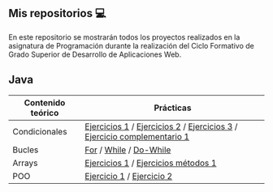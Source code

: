 ## Mis repositorios 💻
En este repositorio se mostrarán todos los proyectos realizados en la asignatura de Programación durante la realización del Ciclo Formativo de Grado Superior de Desarrollo de Aplicaciones Web.
## Java

| Contenido teórico | Prácticas |
|-------------------|-----------|
| Condicionales     | [Ejercicios 1](https://github.com/itspaulclear/Java_Projects/blob/main/Condicionales/Pr%C3%A1cticas%20condicionales%201.java "Prácticas de condicionales 1") / [Ejercicios 2](https://github.com/itspaulclear/Java_Projects/blob/main/Condicionales/Pr%C3%A1cticas%20condicionales%202.java "Prácticas de condicionales 2") / [Ejercicios 3](https://github.com/itspaulclear/Java_Projects/blob/main/Condicionales/Pr%C3%A1cticas%20condicionales%203.java "Prácticas de condicionales 3") / [Ejercicio complementario 1](https://github.com/itspaulclear/Java_Projects/blob/main/Condicionales/Ejercicio%20complementario%201.java)|
| Bucles            | [For](https://github.com/itspaulclear/Java_Projects/blob/main/Bucles/BucleFOR.java) / [While](https://github.com/itspaulclear/Java_Projects/blob/main/Bucles/BucleWHILE.java) / [Do-While](https://github.com/itspaulclear/Java_Projects/blob/main/Bucles/BucleDOWHILE.java) |
| Arrays            | [Ejercicios 1](https://github.com/itspaulclear/Java_Projects/blob/main/Arrays/Ejercicios%201.java) / [Ejercicios métodos 1](https://github.com/itspaulclear/Java_Projects/blob/main/Arrays/Ejercicios%20m%C3%A9todos%201.java) |
| POO               | [Ejercicio 1](https://github.com/itspaulclear/Java_Projects/tree/main/POO/Ejercicio%201) / [Ejercicio 2](https://github.com/itspaulclear/Java_Projects/tree/main/POO/Ejercicio%202)

